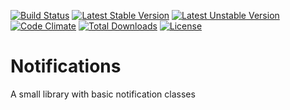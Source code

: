 [![Build Status](https://travis-ci.org/xqddd/Notifications.svg?branch=master)](https://travis-ci.org/xqddd/Notifications)
[![Latest Stable Version](https://poser.pugx.org/xqddd/notifications/v/stable)](https://packagist.org/packages/xqddd/Notifications)
[![Latest Unstable Version](https://poser.pugx.org/xqddd/notifications/v/unstable)](https://packagist.org/packages/xqddd/notifications)
[![Code Climate](https://codeclimate.com/github/xqddd/Notifications.png)](https://codeclimate.com/github/xqddd/Notifications)
[![Total Downloads](https://poser.pugx.org/xqddd/notifications/downloads)](https://packagist.org/packages/xqddd/notifications)
[![License](https://poser.pugx.org/xqddd/notifications/license)](https://packagist.org/packages/xqddd/notifications)
# Notifications
A small library with basic notification classes
